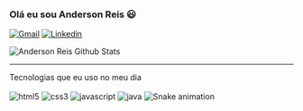 ### Olá eu sou Anderson Reis  😃
[![Gmail](https://img.shields.io/badge/Gmail-D14836?style=for-the-badge&logo=gmail&logoColor=white)](https://mail.google.com/mail/u/0/?ogbl#inbox/FMfcgzGqQvtHNsVtHkCsbtcTQQqgRBrW)
[![Linkedin](https://img.shields.io/badge/LinkedIn-0077B5?style=for-the-badge&logo=linkedin&logoColor=white)](https://www.linkedin.com/feed/)

![Anderson Reis Github Stats](https://github-readme-stats.vercel.app/api?username=andersoreeis&show_icons=true&theme=dracula)
 <hr>
Tecnologias que eu uso no meu dia 
</br> </br>

<span style="display:inline-block;">
    <img src="https://img.shields.io/badge/HTML5-E34F26?style=for-the-badge&logo=html5&logoColor=white" alt="html5">    
 </span>
 <span>
    <img src="https://img.shields.io/badge/CSS3-1572B6?style=for-the-badge&logo=css3&logoColor=white" alt="css3" style="display:inline_block;">    
</span>
<span>
    <img src="https://img.shields.io/badge/JavaScript-323330?style=for-the-badge&logo=javascript&logoColor=F7DF1E" alt="javascript">    
</span>
    <img src="https://img.shields.io/badge/Java-ED8B00?style=for-the-badge&logo=java&logoColor=white" alt="java">  
 </span
 
 ![Snake animation](https:github.com/Andersoreeis/Andersonreeis/blob/output/github/contribution-grid-snake.svg)
 
 
 
